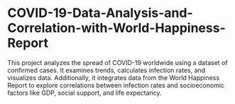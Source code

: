 # COVID-19-Data-Analysis-and-Correlation-with-World-Happiness-Report
This project analyzes the spread of COVID-19 worldwide using a dataset of confirmed cases. It examines trends, calculates infection rates, and visualizes data. Additionally, it integrates data from the World Happiness Report to explore correlations between infection rates and socioeconomic factors like GDP, social support, and life expectancy.
